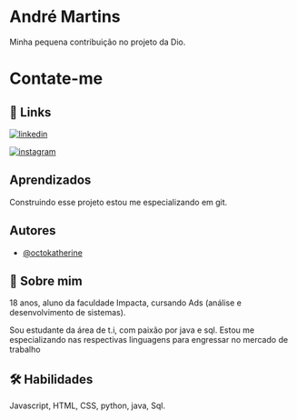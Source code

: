 
# André Martins

Minha pequena contribuição no projeto da Dio.

# Contate-me




## 🔗 Links

[![linkedin](https://img.shields.io/badge/linkedin-0A66C2?style=for-the-badge&logo=LinkedInin&logoColor=white)](https://www.linkedin.com/in/andr%C3%A9-martins-109302286/)

[![instagram](https://img.shields.io/badge/Instagram-1DA1F2?style=for-the-badge&logo=instagram&logoColor=white)](https://www.instagram.com/andree.martinsx/)


## Aprendizados

Construindo esse projeto estou me especializando em git.


## Autores

- [@octokatherine](https://www.github.com/elidianaandrade)


## 🚀 Sobre mim
18 anos, aluno da faculdade Impacta, cursando Ads (análise e desenvolvimento de sistemas).

Sou estudante da área de t.i, com paixão por java e sql. Estou me especializando nas respectivas linguagens para engressar no mercado de trabalho

    
## 🛠 Habilidades
Javascript, HTML, CSS, python, java, Sql.

